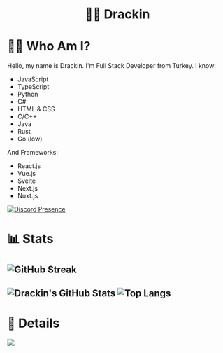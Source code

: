 <h1 align="center">👨‍💻 Drackin</h1>

# 🦸‍♂️ Who Am I?
Hello, my name is Drackin. I'm Full Stack Developer from Turkey. I know:
- JavaScript
- TypeScript
- Python
- C#
- HTML & CSS
- C/C++
- Java
- Rust
- Go (low)

And Frameworks:

- React.js
- Vue.js
- Svelte
- Next.js
- Nuxt.js

[![Discord Presence](https://lanyard-profile-readme.vercel.app/api/607507574018801664)](https://discord.com/users/607507574018801664)
# 📊 Stats

![GitHub Streak](https://github-readme-streak-stats.herokuapp.com/?user=Drackin&theme=dark)
---
![Drackin's GitHub Stats](https://github-readme-stats.vercel.app/api?username=Drackin&show_icons=true&theme=react)
![Top Langs](https://github-readme-stats.vercel.app/api/top-langs/?username=Drackin&layout=compact&theme=react)
---

# 🥇 Details
![](https://komarev.com/ghpvc/?username=Drackin&color=brightgreen)

